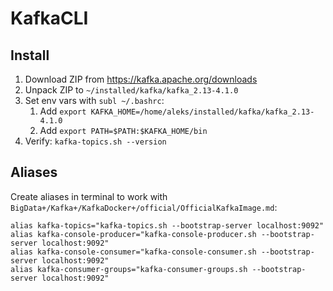 # KafkaCLI

## Install
1. Download ZIP from https://kafka.apache.org/downloads
2. Unpack ZIP to `~/installed/kafka/kafka_2.13-4.1.0`
3. Set env vars with `subl ~/.bashrc`:
	1. Add `export KAFKA_HOME=/home/aleks/installed/kafka/kafka_2.13-4.1.0`
	2. Add `export PATH=$PATH:$KAFKA_HOME/bin`
4. Verify: `kafka-topics.sh --version`

## Aliases
Create aliases in terminal to work with `BigData+/Kafka+/KafkaDocker+/official/OfficialKafkaImage.md`:
```shell
alias kafka-topics="kafka-topics.sh --bootstrap-server localhost:9092"
alias kafka-console-producer="kafka-console-producer.sh --bootstrap-server localhost:9092"
alias kafka-console-consumer="kafka-console-consumer.sh --bootstrap-server localhost:9092"
alias kafka-consumer-groups="kafka-consumer-groups.sh --bootstrap-server localhost:9092"
```